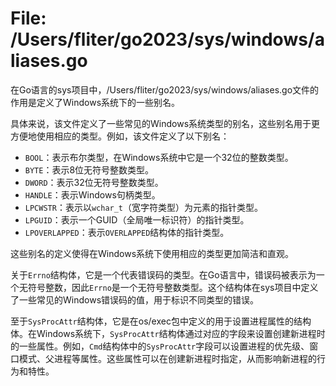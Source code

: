 # File: /Users/fliter/go2023/sys/windows/aliases.go

在Go语言的sys项目中，/Users/fliter/go2023/sys/windows/aliases.go文件的作用是定义了Windows系统下的一些别名。

具体来说，该文件定义了一些常见的Windows系统类型的别名，这些别名用于更方便地使用相应的类型。例如，该文件定义了以下别名：

- `BOOL`：表示布尔类型，在Windows系统中它是一个32位的整数类型。
- `BYTE`：表示8位无符号整数类型。
- `DWORD`：表示32位无符号整数类型。
- `HANDLE`：表示Windows句柄类型。
- `LPCWSTR`：表示以`wchar_t`（宽字符类型）为元素的指针类型。
- `LPGUID`：表示一个GUID（全局唯一标识符）的指针类型。
- `LPOVERLAPPED`：表示`OVERLAPPED`结构体的指针类型。

这些别名的定义使得在Windows系统下使用相应的类型更加简洁和直观。

关于`Errno`结构体，它是一个代表错误码的类型。在Go语言中，错误码被表示为一个无符号整数，因此`Errno`是一个无符号整数类型。这个结构体在sys项目中定义了一些常见的Windows错误码的值，用于标识不同类型的错误。

至于`SysProcAttr`结构体，它是在os/exec包中定义的用于设置进程属性的结构体。在Windows系统下，`SysProcAttr`结构体通过对应的字段来设置创建新进程时的一些属性。例如，`Cmd`结构体中的`SysProcAttr`字段可以设置进程的优先级、窗口模式、父进程等属性。这些属性可以在创建新进程时指定，从而影响新进程的行为和特性。

